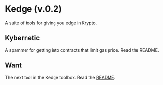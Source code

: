 # Kedge (v.0.2)

A suite of tools for giving you edge in Krypto.

## Kybernetic
A spammer for getting into contracts that limit gas price. Read the README.

## Want
The next tool in the Kedge toolbox. Read the [README](/Want/README.md).
